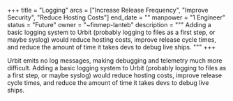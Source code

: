 +++
title = "Logging"
arcs = ["Increase Release Frequency", "Improve Security", "Reduce Hosting Costs"]
end_date = ""
manpower = "1 Engineer"
status = "Future"
owner = "~finmep-lanteb"
description = """
Adding a basic logging system to Urbit (probably logging to files as a first step, or maybe syslog) would reduce hosting costs, improve release cycle times, and reduce the amount of time it takes devs to debug live ships.
"""
+++

Urbit emits no log messages, making debugging and telemetry much more difficult.  Adding a basic logging system to Urbit (probably logging to files as a first step, or maybe syslog) would reduce hosting costs, improve release cycle times, and reduce the amount of time it takes devs to debug live ships.

